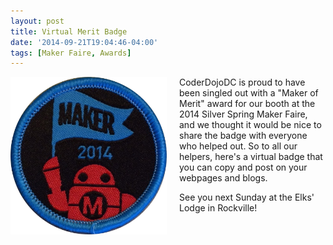 ```yaml
---
layout: post
title: Virtual Merit Badge
date: '2014-09-21T19:04:46-04:00'
tags: [Maker Faire, Awards]
---
```

<div style="float:left; padding-right:20px"><img src="/assets/makerbadge.png" style="width: 250px" alt="2014 Maker of Merit Badge" /></div>

<p>CoderDojoDC is proud to have been singled out with a "Maker of Merit" award for our booth at the 2014 Silver Spring Maker Faire, and we thought it would be nice to share the badge with everyone who helped out.  So to all our helpers, here's a virtual badge that you can copy and post on your webpages and blogs.</p>

<p>See you next Sunday at the Elks' Lodge in Rockville!</p>

<div sytle="clear:both">&nbsp;</div>

